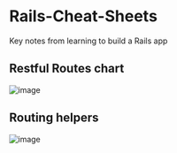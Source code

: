 # Rails-Cheat-Sheets
Key notes from learning to build a Rails app

## Restful Routes chart

![image](https://user-images.githubusercontent.com/8140653/51415735-b70ae900-1b2b-11e9-8ad0-b17467a2d101.png)

## Routing helpers
![image](https://user-images.githubusercontent.com/8140653/51416448-69dc4680-1b2e-11e9-8da2-9661654665a3.png)

